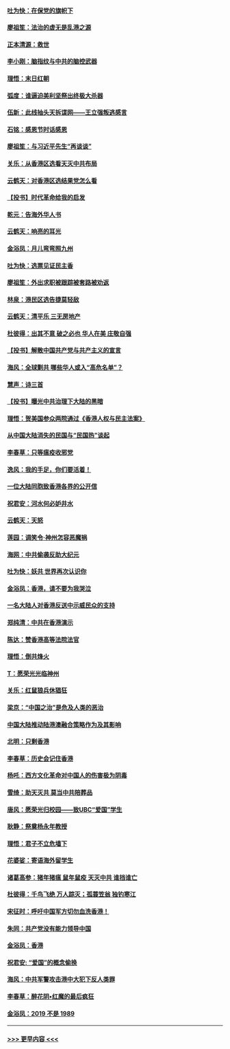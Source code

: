 #### [吐为快：在保党的旗帜下](../pages/nsc993/n11691188.md?t=12010533) 
#### [廖祖笙：法治的虚无是乱港之源](../pages/nsc993/n11690605.md?t=12010533) 
#### [正本清源：救世](../pages/nsc993/n11689134.md?t=12010533) 
#### [李小刚：脑指纹与中共的脑控武器](../pages/nsc993/n11688900.md?t=12010533) 
#### [理悟：末日红朝](../pages/nsc993/n11688829.md?t=12010533) 
#### [弧度：谁逼迫美利坚祭出终极大杀器](../pages/nsc993/n11688735.md?t=12010533) 
#### [伍新：此线抽头天拆谍网——王立强叛逃感言](../pages/nsc993/n11687981.md?t=12010533) 
#### [石铭：感恩节时话感恩](../pages/nsc993/n11687568.md?t=12010533) 
#### [廖祖笙：与习近平先生“再谈谈”](../pages/nsc993/n11687005.md?t=12010533) 
#### [关乐：从香港区选看天灭中共布局](../pages/nsc993/n11686647.md?t=12010533) 
#### [云鹤天：对香港区选结果党怎么看](../pages/nsc993/n11686216.md?t=12010533) 
#### [【投书】时代革命给我的启发](../pages/nsc993/n11684287.md?t=12010533) 
#### [乾元：告海外华人书](../pages/nsc993/n11684044.md?t=12010533) 
#### [云鹤天：响亮的耳光](../pages/nsc993/n11684254.md?t=12010533) 
#### [金浴凤：月儿弯弯照九州](../pages/nsc993/n11684231.md?t=12010533) 
#### [吐为快：选票见证民主香](../pages/nsc993/n11684206.md?t=12010533) 
#### [廖祖笙：外出求职被跟踪被套路被劝返](../pages/nsc993/n11683874.md?t=12010533) 
#### [林泉：港民区选告捷莫轻敌](../pages/nsc993/n11683930.md?t=12010533) 
#### [云鹤天：清平乐 三无房地产](../pages/nsc993/n11681521.md?t=12010533) 
#### [杜彼得：出其不意 破之必也 华人在美 庄敬自强](../pages/nsc993/n11679554.md?t=12010533) 
#### [【投书】解散中国共产党与共产主义的宣言](../pages/nsc993/n11679177.md?t=12010533) 
#### [海风：全球剿共 哪些华人或入“高危名单”？](../pages/nsc993/n11678617.md?t=12010533) 
#### [慧声：诗三首](../pages/nsc993/n11678848.md?t=12010533) 
#### [【投书】曝光中共治理下大陆的黑暗](../pages/nsc993/n11678674.md?t=12010533) 
#### [理悟：贺美国参众两院通过《香港人权与民主法案》](../pages/nsc993/n11678104.md?t=12010533) 
#### [从中国大陆消失的民国与“民国热”谈起](../pages/nsc993/n11678075.md?t=12010533) 
#### [李春草：只等瘟疫收邪党](../pages/nsc993/n11677308.md?t=12010533) 
#### [逸风：我的手足，你们要活着！](../pages/nsc993/n11676352.md?t=12010533) 
#### [一位大陆同胞致香港各界的公开信](../pages/nsc993/n11675761.md?t=12010533) 
#### [祝君安：河水何必妒井水](../pages/nsc993/n11675746.md?t=12010533) 
#### [云鹤天：天怒](../pages/nsc993/n11675718.md?t=12010533) 
#### [莲园：调笑令‧神州怎容恶魔祸](../pages/nsc993/n11675648.md?t=12010533) 
#### [海网：中共偷袭反助大纪元](../pages/nsc993/n11673515.md?t=12010533) 
#### [吐为快：妖共 世界再次认识你](../pages/nsc993/n11673506.md?t=12010533) 
#### [金浴凤：香港，请不要为我哭泣](../pages/nsc993/n11673248.md?t=12010533) 
#### [一名大陆人对香港反送中示威民众的支持](../pages/nsc993/n11672615.md?t=12010533) 
#### [郑纯清：中共在香港演示](../pages/nsc993/n11670539.md?t=12010533) 
#### [陈达：赞香港高等法院法官](../pages/nsc993/n11669542.md?t=12010533) 
#### [理悟：倒共烽火](../pages/nsc993/n11668844.md?t=12010533) 
#### [T：愿荣光光临神州](../pages/nsc993/n11668421.md?t=12010533) 
#### [关乐：红鼠狼兵休猖狂](../pages/nsc993/n11668378.md?t=12010533) 
#### [梁京：“中国之治”是危及人类的恶治](../pages/nsc993/n11668328.md?t=12010533) 
#### [中国大陆推动陆港澳融合策略作为及其影响](../pages/nsc993/n11668157.md?t=12010533) 
#### [北明：只剩香港](../pages/nsc993/n11668002.md?t=12010533) 
#### [李春草：历史会记住香港](../pages/nsc993/n11667927.md?t=12010533) 
#### [杨吒：西方文化革命对中国人的伤害极为阴毒](../pages/nsc993/n11664521.md?t=12010533) 
#### [雪绮：助天灭共 莫当中共陪葬品](../pages/nsc993/n11662650.md?t=12010533) 
#### [唐风：愿荣光归校园——致UBC“爱国”学生](../pages/nsc993/n11662194.md?t=12010533) 
#### [耿静：祭奠杨永年教授](../pages/nsc993/n11662514.md?t=12010533) 
#### [理悟：君子不立危墙下](../pages/nsc993/n11662172.md?t=12010533) 
#### [花婆娑：寄语海外留学生](../pages/nsc993/n11662121.md?t=12010533) 
#### [诸葛高参：猪年猪瘟 鼠年鼠疫 天灭中共 谁挡谁亡](../pages/nsc993/n11661980.md?t=12010533) 
#### [杜彼得：千鸟飞绝 万人踪灭；孤蓑笠翁 独钓寒江](../pages/nsc993/n11661170.md?t=12010533) 
#### [宋征时：呼吁中国军方切勿血洗香港！](../pages/nsc993/n11415318.md?t=12010533) 
#### [朱同：共产党没有能力领导中国](../pages/nsc993/n11660421.md?t=12010533) 
#### [金浴凤：香港](../pages/nsc993/n11660419.md?t=12010533) 
#### [祝君安: “爱国”的概念偷换](../pages/nsc993/n11659706.md?t=12010533) 
#### [海风：中共军警攻击港中大犯下反人类罪](../pages/nsc993/n11659632.md?t=12010533) 
#### [李春草：醉花阴•红魔的最后疯狂](../pages/nsc993/n11659287.md?t=12010533) 
#### [金浴凤：2019 不是 1989](../pages/nsc993/n11657663.md?t=12010533) 

----
#### [ >>> 更早内容 <<< ](../indexes/nsc993-earlier.md)

